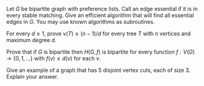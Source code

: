Let $G$ be bipartite graph with preference lists. Call an edge essential if it is in every stable matching. Give an efficient algorithm that will find all essential edges in $G$. You may use known algorithms as subroutines.

For every $d \geq 1$, prove $\nu(T)\geq (n − 1)/d$ for every tree $T$ with n vertices and maximum degree $d$.

Prove that if $G$ is bipartite then $H(G, f )$ is bipartite for every function $f:V(G) \rightarrow \{0, 1, \dots\}$ with $f(v) \leq d(v)$ for each $v$.

Give an example of a graph that has 5 disjoint vertex cuts, each of size 3. Explain your answer.